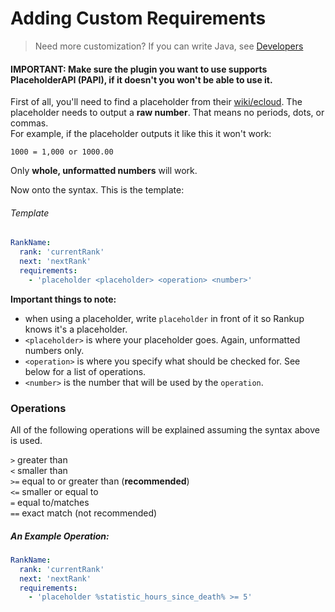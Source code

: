 # Adding Custom Requirements

> Need more customization? If you can write Java, see [Developers](../For-Developers.md)

#### **IMPORTANT:** Make sure the plugin you want to use supports **PlaceholderAPI** (PAPI), if it doesn't you won't be able to use it.

First of all, you'll need to find a placeholder from their [wiki/ecloud](../GitHub/PAPI/Placeholders.html). The placeholder needs to output a **raw number**. That means no periods, dots, or commas.  
For example, if the placeholder outputs it like this it won't work:

`1000 = 1,000 or 1000.00`

Only __whole, unformatted numbers__ will work.

Now onto the syntax. This is the template:
###### Template
```yaml
RankName:
  rank: 'currentRank'
  next: 'nextRank'
  requirements:
    - 'placeholder <placeholder> <operation> <number>'
```
__Important things to note:__
- when using a placeholder, write `placeholder` in front of it so Rankup knows it's a placeholder.
- `<placeholder>` is where your placeholder goes. Again, unformatted numbers only.
- `<operation>` is where you specify what should be checked for. See below for a list of operations.
- `<number>` is the number that will be used by the `operation`.

### Operations
All of the following operations will be explained assuming the syntax above is used.

`>` greater than  
`<` smaller than  
`>=` equal to or greater than (**recommended**)  
`<=` smaller or equal to  
`=` equal to/matches  
`==` exact match (not recommended)  

##### An Example Operation:
```yaml
RankName:
  rank: 'currentRank'
  next: 'nextRank'
  requirements:
    - 'placeholder %statistic_hours_since_death% >= 5'
```
